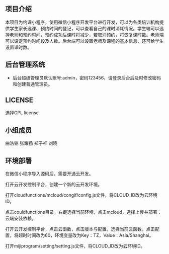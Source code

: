## 项目介绍 

 本项目为约课小程序，使用微信小程序开发平台进行开发，可以为各类培训机构提供学生家长选课、预约时间的登记，可以查看自己的课时消耗情况。学生端可以选择老师和预约时间，预约成功后课时将减少，若取消预约，将恢复课时数。老师端可以设定预约时间段及人数。后台端可以设置老师及课程的基本信息，还可给学生设置课时数。



## 后台管理系统
- 后台超级管理员默认账号:admin，密码123456，请登录后台后及时修改密码和创建普通管理员。

## LICENSE
选择GPL license


## 小组成员

曲浩铭 
张耀扬 
郑子祥 
刘晓   
## 环境部署

在微信小程序导入源码后，需要开通云开发。

打开云开发控制平台，创建一个新的云开发环境。

打开cloudfunctions/mcloud/congif/config.js文件，将CLOUD_ID改为云环境ID。

点击couldfunctions目录，右键选择当前环境，点击mcloud，选择上传并部署：云端安装依赖。

打开云开发控制平台，点击云函数，点击版本与配置，选择当前云函数，点击配置，将超时时间改为60，环境变量改为Key：TZ，Value：Asia/Shanghai。

打开mijiprogram/setting/setting.js文件，将CLOUD_ID改为云环境ID。








